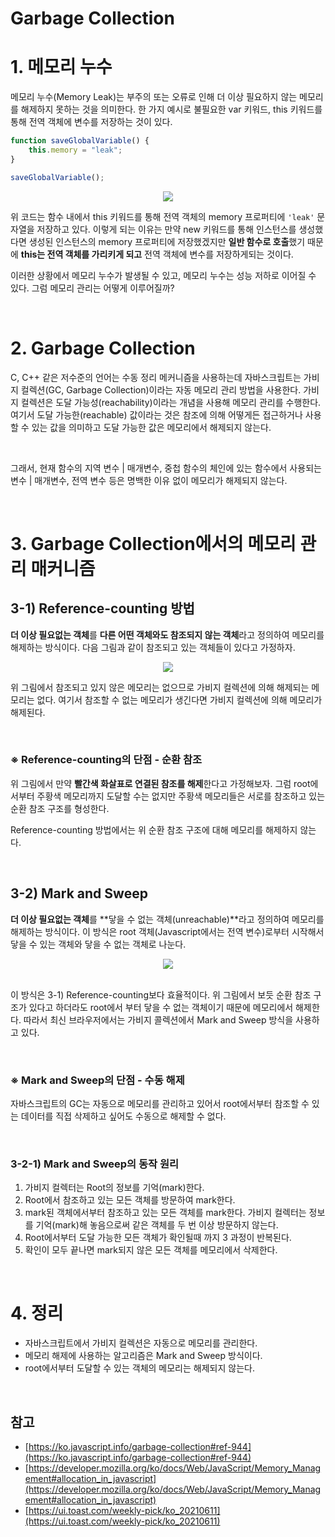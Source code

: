 # Garbage Collection

# 1. 메모리 누수

메모리 누수(Memory Leak)는 부주의 또는 오류로 인해 더 이상 필요하지 않는 메모리를 해제하지 못하는 것을 의미한다. 한 가지 예시로 불필요한 var 키워드, this 키워드를 통해 전역 객체에 변수를 저장하는 것이 있다.

```jsx
function saveGlobalVariable() {
	this.memory = "leak";
}

saveGlobalVariable();
```

<div align="center">
	<img src="https://user-images.githubusercontent.com/85148549/160101676-f06b1e70-8345-4e38-9493-8ea757ad71cf.png">
</div>

위 코드는 함수 내에서 this 키워드를 통해 전역 객체의 memory 프로퍼티에 `'leak'` 문자열을 저장하고 있다. 이렇게 되는 이유는 만약 new 키워드를 통해 인스턴스를 생성했다면 생성된 인스턴스의 memory 프로퍼티에 저장했겠지만 **일반 함수로 호출**했기 때문에 **this는 전역 객체를 가리키게 되고** 전역 객체에 변수를 저장하게되는 것이다.

이러한 상황에서 메모리 누수가 발생될 수 있고, 메모리 누수는 성능 저하로 이어질 수 있다. 그럼 메모리 관리는 어떻게 이루어질까?

<br />

# 2. Garbage Collection

C, C++ 같은 저수준의 언어는 수동 정리 메커니즘을 사용하는데 자바스크립트는 가비지 컬렉션(GC, Garbage Collection)이라는 자동 메모리 관리 방법을 사용한다. 가비지 컬렉션은 도달 가능성(reachability)이라는 개념을 사용해 메모리 관리를 수행한다. 여기서 도달 가능한(reachable) 값이라는 것은 참조에 의해 어떻게든 접근하거나 사용할 수 있는 값을 의미하고 도달 가능한 값은 메모리에서 해제되지 않는다.

<br />

그래서, 현재 함수의 지역 변수 | 매개변수, 중첩 함수의 체인에 있는 함수에서 사용되는 변수 | 매개변수, 전역 변수 등은 명백한 이유 없이 메모리가 해제되지 않는다.

<br />

# 3. Garbage Collection에서의 메모리 관리 매커니즘

## 3-1) Reference-counting 방법

**더 이상 필요없는 객체**를 **다른 어떤 객체와도 참조되지 않는 객체**라고 정의하여 메모리를 해제하는 방식이다. 다음 그림과 같이 참조되고 있는 객체들이 있다고 가정하자.

<div align="center">
	<img src="https://user-images.githubusercontent.com/85148549/160101684-abff69d9-45a4-4fe4-8308-113a9e36dd89.png">
</div>

위 그림에서 참조되고 있지 않은 메모리는 없으므로 가비지 컬렉션에 의해 해제되는 메모리는 없다. 여기서 참조할 수 없는 메모리가 생긴다면 가비지 컬렉션에 의해 메모리가 해제된다.

<br />

### ※ Reference-counting의 단점 - 순환 참조

위 그림에서 만약 **빨간색 화살표로 연결된 참조를 해제**한다고 가정해보자. 그럼 root에서부터 주황색 메모리까지 도달할 수는 없지만 주황색 메모리들은 서로를 참조하고 있는 순환 참조 구조를 형성한다.

Reference-counting 방법에서는 위 순환 참조 구조에 대해 메모리를 해제하지 않는다.

<br />

## 3-2) Mark and Sweep

**더 이상 필요없는 객체**를 **닿을 수 없는 객체(unreachable)**라고 정의하여 메모리를 해제하는 방식이다. 이 방식은 root 객체(Javascript에서는 전역 변수)로부터 시작해서 닿을 수 있는 객체와 닿을 수 없는 객체로 나눈다.

<div align="center">
	<img src="https://user-images.githubusercontent.com/85148549/160101682-3484b1da-1030-411a-bec5-656f11978a76.png">
</div>

<br />

이 방식은 3-1) Reference-counting보다 효율적이다. 위 그림에서 보듯 순환 참조 구조가 있다고 하더라도 root에서 부터 닿을 수 없는 객체이기 때문에 메모리에서 해제한다. 따라서 최신 브라우저에서는 가비지 콜렉션에서 Mark and Sweep 방식을 사용하고 있다.

<br />

### ※ Mark and Sweep의 단점 - 수동 해제

자바스크립트의 GC는 자동으로 메모리를 관리하고 있어서 root에서부터 참조할 수 있는 데이터를 직접 삭제하고 싶어도 수동으로 해제할 수 없다.

<br />

### 3-2-1) Mark and Sweep의 동작 원리

1. 가비지 컬렉터는 Root의 정보를 기억(mark)한다.
2. Root에서 참조하고 있는 모든 객체를 방문하여 mark한다.
3. mark된 객체에서부터 참조하고 있는 모든 객체를 mark한다. 가비지 컬렉터는 정보를 기억(mark)해 놓음으로써 같은 객체를 두 번 이상 방문하지 않는다.
4. Root에서부터 도달 가능한 모든 객체가 확인될때 까지 3 과정이 반복된다.
5. 확인이 모두 끝나면 mark되지 않은 모든 객체를 메모리에서 삭제한다.

<br />

# 4. 정리

- 자바스크립트에서 가비지 컬렉션은 자동으로 메모리를 관리한다.
- 메모리 해제에 사용하는 알고리즘은 Mark and Sweep 방식이다.
- root에서부터 도달할 수 있는 객체의 메모리는 해제되지 않는다.

<br />

## 참고

- [https://ko.javascript.info/garbage-collection#ref-944](https://ko.javascript.info/garbage-collection#ref-944)
- [https://developer.mozilla.org/ko/docs/Web/JavaScript/Memory_Management#allocation_in_javascript](https://developer.mozilla.org/ko/docs/Web/JavaScript/Memory_Management#allocation_in_javascript)
- [https://ui.toast.com/weekly-pick/ko_20210611](https://ui.toast.com/weekly-pick/ko_20210611)